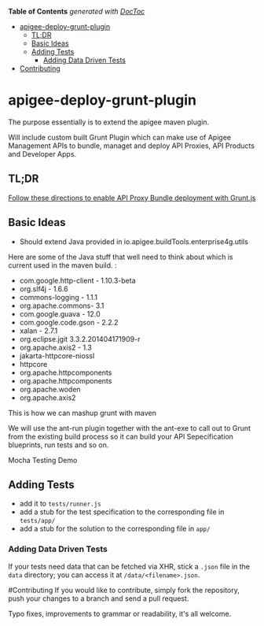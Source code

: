 <!-- START doctoc generated TOC please keep comment here to allow auto update -->
<!-- DON'T EDIT THIS SECTION, INSTEAD RE-RUN doctoc TO UPDATE -->
**Table of Contents**  *generated with [DocToc](http://doctoc.herokuapp.com/)*

- [apigee-deploy-grunt-plugin](#apigee-deploy-grunt-plugin)
  - [TL;DR](#tldr)
  - [Basic Ideas](#basic-ideas)
  - [Adding Tests](#adding-tests)
    - [Adding Data Driven Tests](#adding-data-driven-tests)
- [Contributing](#contributing)

<!-- END doctoc generated TOC please keep comment here to allow auto update -->

apigee-deploy-grunt-plugin
==========================

The purpose essentially is to extend the apigee maven plugin.

Will include custom built Grunt Plugin which can make use of Apigee Management APIs to bundle, managet and deploy API Proxies, API Products and Developer Apps.

## TL;DR
[Follow these directions to enable API Proxy Bundle deployment with Grunt.js](https://github.com/apigeecs/apigee-deploy-grunt-plugin/tree/master/apigee-deploy-grunt-plugin)

## Basic Ideas

   - Should extend Java provided in io.apigee.buildTools.enterprise4g.utils

Here are some of the Java stuff that well need to think about which is current used in the maven build. :

- com.google.http-client - 1.10.3-beta
- org.slf4j - 1.6.6
- commons-logging - 1.1.1
- org.apache.commons- 3.1
- com.google.guava - 12.0
- com.google.code.gson - 2.2.2
- xalan - 2.7.1
- org.eclipse.jgit 3.3.2.201404171909-r
- org.apache.axis2 - 1.3
- jakarta-httpcore-niossl
- httpcore
- org.apache.httpcomponents
- org.apache.httpcomponents
- org.apache.woden
- org.apache.axis2


This is how we can mashup grunt with maven

We will use the ant-run plugin together with the ant-exe to call out to Grunt from the existing build process so it can build your API Sepecification  blueprints, run tests and so on.


Mocha Testing Demo

## Adding Tests

* add it to `tests/runner.js`
* add a stub for the test specification to the corresponding file in `tests/app/`
* add a stub for the solution to the corresponding file in `app/`


### Adding Data Driven Tests
If your tests need data that can be fetched via XHR, stick a `.json` file in
the `data` directory; you can access it at `/data/<filename>.json`.

#Contributing
If you would like to contribute, simply fork the repository, push your changes to a branch and send a pull request.

Typo fixes, improvements to grammar or readability, it's all welcome.

